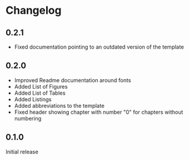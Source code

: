 # Changelog

## 0.2.1

- Fixed documentation pointing to an outdated version of the template

## 0.2.0

- Improved Readme documentation around fonts
- Added List of Figures
- Added List of Tables
- Added Listings
- Added abbreviations to the template
- Fixed header showing chapter with number "0" for chapters without numbering

## 0.1.0

Initial release
